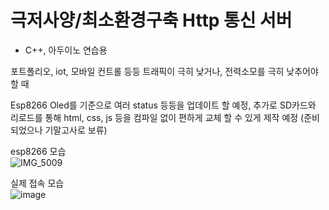 # 극저사양/최소환경구축 Http 통신 서버
- C++, 아두이노 연습용

포트폴리오, iot, 모바일 컨트롤 등등 트래픽이 극히 낮거나, 전력소모를 극히 낮추어야 할 때

Esp8266 Oled를 기준으로 여러 status 등등을 업데이트 할 예정, 추가로 SD카드와 리로드를 통해 html, css, js 등을 컴파일 없이 편하게 교체 할 수 있게 제작 예정
(준비되었으나 기말고사로 보류)


esp8266 모습<br>
![IMG_5009](https://github.com/snowman6-git/C-Backend-with-Esp8266/assets/71697301/facf32d4-510c-4df8-960a-b53554d0ec89)

실제 접속 모습<br>
![image](https://github.com/snowman6-git/C-Backend-with-Esp8266/assets/71697301/eacf61b7-a65e-40cc-9a2a-3e77b527693a)
